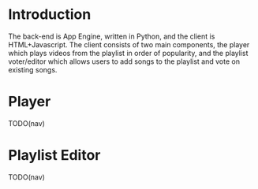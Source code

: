 # Introduction #

The back-end is App Engine, written in Python, and the client is HTML+Javascript. The client consists of two main components, the player which plays videos from the playlist in order of popularity, and the playlist voter/editor which allows users to add songs to the playlist and vote on existing songs.


# Player #

TODO(nav)

# Playlist Editor #

TODO(nav)